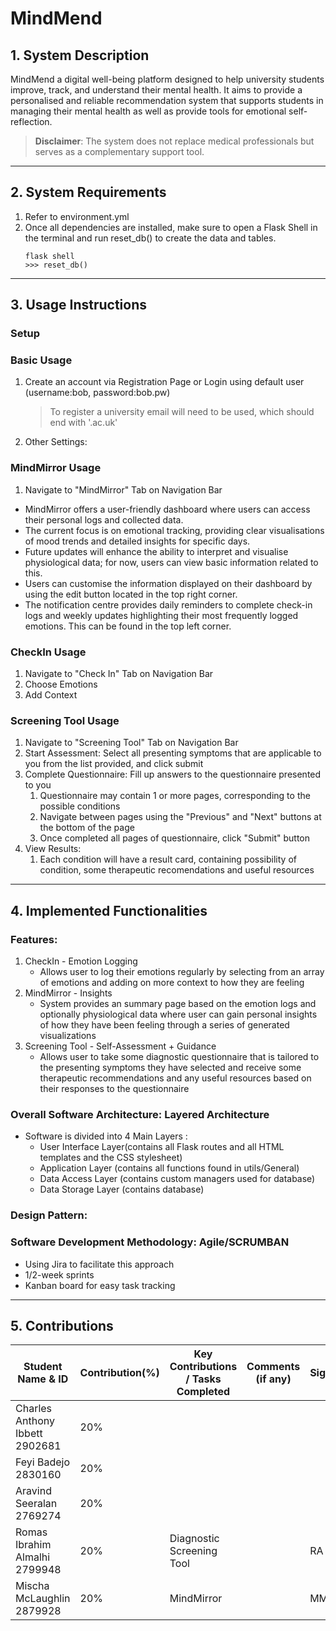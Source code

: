 # MindMend


## 1. System Description
MindMend a digital well-being platform designed to help university students improve, track, and understand their mental health. 
It aims to provide a personalised and reliable recommendation system that supports students in managing their mental health 
as well as provide tools for emotional self-reflection. 

>**Disclaimer**: The system does not replace medical professionals but serves as a complementary support tool.

---

## 2. System Requirements
1. Refer to environment.yml
2. Once all dependencies are installed, make sure to open a Flask Shell in the terminal and run reset_db() to create the data and tables.
    ```commandline
    flask shell
    >>> reset_db()
    ```

---

## 3. Usage Instructions
### Setup
### Basic Usage
1. Create an account via Registration Page or Login using default user (username:bob, password:bob.pw)
   > To register a university email will need to be used, which should end with '.ac.uk'
2. Other Settings:
###  MindMirror Usage
1. Navigate to "MindMirror" Tab on Navigation Bar
- MindMirror offers a user-friendly dashboard where users can access their personal logs and collected data.
- The current focus is on emotional tracking, providing clear visualisations of mood trends and detailed insights for specific days.
- Future updates will enhance the ability to interpret and visualise physiological data; for now, users can view basic information related to this.
- Users can customise the information displayed on their dashboard by using the edit button located in the top right corner.
- The notification centre provides daily reminders to complete check-in logs and weekly updates highlighting their most frequently logged emotions. This can be found in the top left corner. 
###  CheckIn Usage
1. Navigate to "Check In" Tab on Navigation Bar
2. Choose Emotions
3. Add Context
### Screening Tool Usage
1. Navigate to "Screening Tool" Tab on Navigation Bar
2. Start Assessment: Select all presenting symptoms that are applicable to you from the list provided, and click submit
3. Complete Questionnaire: Fill up answers to the questionnaire presented to you
   1. Questionnaire may contain 1 or more pages, corresponding to the possible conditions
   2. Navigate between pages using the "Previous" and "Next" buttons at the bottom of the page
   3. Once completed all pages of questionnaire, click "Submit" button
4. View Results:
   1. Each condition will have a result card, containing possibility of condition, some therapeutic recomendations and useful resources

---

## 4. Implemented Functionalities
###  Features:
  1. CheckIn - Emotion Logging
     - Allows user to log their emotions regularly by selecting from an array of emotions and adding on more context to how they are feeling
  2. MindMirror - Insights 
     - System provides an summary page based on the emotion logs and optionally physiological data where user can gain personal insights of how they have been feeling through a series of generated visualizations
  3. Screening Tool - Self-Assessment + Guidance 
     - Allows user to take some diagnostic questionnaire that is tailored to the presenting symptoms they have selected and receive some therapeutic recommendations and any useful resources based on their responses to the questionnaire
###  Overall Software Architecture: Layered Architecture
  - Software is divided into 4 Main Layers : 
    - User Interface Layer(contains all Flask routes and all HTML templates and the CSS stylesheet)
    - Application Layer (contains all functions found in utils/General)
    - Data Access Layer (contains custom managers used for database)
    - Data Storage Layer (contains database)
###  Design Pattern:
### Software Development Methodology: Agile/SCRUMBAN
- Using Jira to facilitate this approach
- 1/2-week sprints
- Kanban board for easy task tracking

---

## 5. Contributions
| Student Name & ID | Contribution(%) | Key Contributions / Tasks Completed | Comments (if any) | Signature |
|-------------------|-----------------|-------------------------------------|-------------------|-----------|
|Charles Anthony Ibbett 2902681| 20%             |                                     |                   |           |
|Feyi Badejo 2830160 | 20%             |                                     |                   |           |
|Aravind Seeralan 2769274| 20%             |                                     |                   |           |
|Romas Ibrahim Almalhi 2799948| 20%             | Diagnostic Screening Tool           |                   | RA        |
|Mischa McLaughlin 2879928| 20%             | MindMirror                          |                   | MM        |
